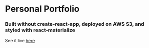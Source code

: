 # Personal Portfolio

### Built without create-react-app, deployed on AWS S3, and styled with react-materialize
See it live [here](http://elisabethedrington.com)

